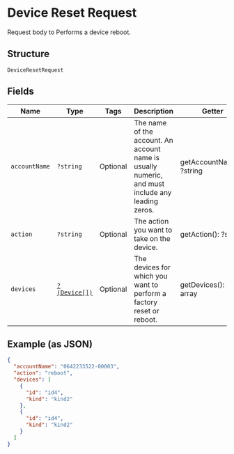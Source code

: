 
# Device Reset Request

Request body to Performs a device reboot.

## Structure

`DeviceResetRequest`

## Fields

| Name | Type | Tags | Description | Getter | Setter |
|  --- | --- | --- | --- | --- | --- |
| `accountName` | `?string` | Optional | The name of the account. An account name is usually numeric, and must include any leading zeros. | getAccountName(): ?string | setAccountName(?string accountName): void |
| `action` | `?string` | Optional | The action you want to take on the device. | getAction(): ?string | setAction(?string action): void |
| `devices` | [`?(Device[])`](../../doc/models/device.md) | Optional | The devices for which you want to perform a factory reset or reboot. | getDevices(): ?array | setDevices(?array devices): void |

## Example (as JSON)

```json
{
  "accountName": "0642233522-00003",
  "action": "reboot",
  "devices": [
    {
      "id": "id4",
      "kind": "kind2"
    },
    {
      "id": "id4",
      "kind": "kind2"
    }
  ]
}
```


